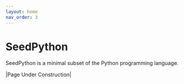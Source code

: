 ```yaml
---
layout: home
nav_order: 3
---
```


# SeedPython

SeedPython is a minimal subset of the Python programming language.

|Page Under Construction|
